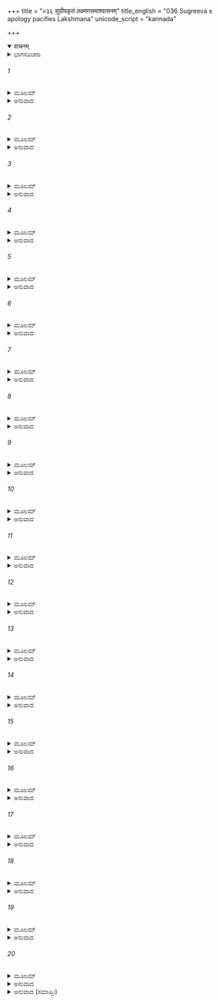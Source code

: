 +++
title = "०३६ सुग्रीवकृतं लक्ष्मणसमाश्वासनम्"
title_english = "036 Sugreeva s apology pacifies Lakshmana"
unicode_script = "kannada"

+++
<details open><summary>वाचनम्</summary>

<div class="audioEmbed"  caption="श्रीराम-हरिसीताराममूर्ति-घनपाठिभ्यां वचनम्" src="https://archive.org/download/Ramayana-recitation-Sriram-harisItArAmamUrti-Ghanapaati-v2/Kanda_4/Kanda_4_KSK-036-Sugreeva_Krutham_Lakshmana_Samashvasanam.mp3"></div>
</details>



<details><summary>ಭಾಗಸೂಚನಾ</summary>

ಸುಗ್ರೀವನು ತನ್ನ ಅಲ್ಪತನವನ್ನು ಶ್ರೀರಾಮನ ಮಹತ್ವವನ್ನು ಲಕ್ಷ್ಮಣನಿಗೆ ಹೇಳಿ ಕ್ಷಮೆ ಬೇಡಿದುದು, ಲಕ್ಷ್ಮಣನು ಸುಗ್ರೀವನನ್ನು ಪ್ರಶಂಸಿಸಿ ತನ್ನ ಜೊತೆಯಲ್ಲಿ ಬರುವಂತೆ ಹೇಳಿದುದು
</details>

###### 1


<details><summary>ಮೂಲಮ್</summary>

ಇತ್ಯುಕ್ತಸ್ತಾರಯಾ ವಾಕ್ಯಂ ಪ್ರಶ್ರಿತಂ ಧರ್ಮಸಂಹಿತಮ್ ।  
ಮೃದುಸ್ವಭಾವಃ ಸೌಮಿತ್ರಿಃ ಪ್ರತಿಜಗ್ರಾಹ ತದ್ವಚಃ ॥
</details>

<details><summary>ಅನುವಾದ</summary>

ತಾರೆಯು ಹೇಳಿದ ವಿನಯಯುಕ್ತ ಮತ್ತು ಧರ್ಮಸಮ್ಮತವಾದ ಮಾತುಗಳನ್ನು ಕೇಳಿ ಕೋಮಲ ಸ್ವಭಾವದ ಲಕ್ಷ್ಮಣನು ಅವನ್ನು ಅಂಗೀಕರಿಸಿ, ಕೋಪವನ್ನು ಪರಿತ್ಯಜಿಸಿದನು.॥1॥
</details>

###### 2


<details><summary>ಮೂಲಮ್</summary>

ತಸ್ಮಿನ್ ಪ್ರತಿಗೃಹೀತೇ ತು ವಾಕ್ಯೇ ಹರಿಗಣೇಶ್ವರಃ ।  
ಲಕ್ಷ್ಮಣಾತ್ಸುಮಹತಾಸ್ತ್ರಂ ವಸ್ತ್ರಂ ಕ್ಲಿನ್ನಮಿವಾತ್ಯಜತ್ ॥
</details>

<details><summary>ಅನುವಾದ</summary>

ಅವನು ತಾರೆಯ ಮಾತನ್ನು ಒಪ್ಪಿಕೊಂಡಾಗ ವಾನರ ಯೂಧಪತಿ ಸುಗ್ರೀವನು ಲಕ್ಷ್ಮಣನಿಂದ ಉಂಟಾಗುವ ಮಹಾಭಯವನ್ನು ಒದ್ದೆಬಟ್ಟೆಯಂತೆ ತ್ಯಜಿಸಿಬಿಟ್ಟನು.॥2॥
</details>

###### 3


<details><summary>ಮೂಲಮ್</summary>

ತತಃ ಕಂಠಗತಂ ಮಾಲ್ಯಂ ಚಿತ್ರಂ ಬಹುಗುಣಂ ಮಹತ್ ।  
ಚಿಚ್ಛೇದ ವಿಮದಶ್ಚಾಸೀತ್ ಸುಗ್ರೀವೋ ವಾನರೇಶ್ವರಃ ॥
</details>

<details><summary>ಅನುವಾದ</summary>

ಅನಂತರ ಸುಗ್ರೀವನು ತನ್ನ ಕಂಠದಲ್ಲಿದ್ದ ಹೂವಿನ ವಿಚಿತ್ರ, ವಿಶಾಲ ಮತ್ತು ಬಹುಗುಣಸಂಪನ್ನ ಮಾಲೆಯನ್ನು ಹರಿದು ಬಿಸಾಡಿ ಮದರಹಿತನಾದನು.॥3॥
</details>

###### 4


<details><summary>ಮೂಲಮ್</summary>

ಸ ಲಕ್ಷ್ಮಣಂ  ಭೀಮಬಲಂ  ಸರ್ವವಾನರಸತ್ತಮಃ ।  
ಅಬ್ರವೀತ್ಪ್ರಶ್ರಿತಂ ವಾಕ್ಯಂ ಸುಗ್ರೀವಃ ಸಂಪ್ರಹರ್ಷಯನ್ ॥
</details>

<details><summary>ಅನುವಾದ</summary>

ಮತ್ತೆ ಸಮಸ್ತ ವಾನರರಲ್ಲಿ ಶ್ರೇಷ್ಠನಾದ ಸುಗ್ರೀವನು ಭಯಂಕರ ಬಲಶಾಲಿ ಲಕ್ಷ್ಮಣನನ್ನು ಹರ್ಷಗೊಳಿಸುತ್ತಾ ಅವನಲ್ಲಿ ವಿನಯಯುಕ್ತ ಮಾತನ್ನಾಡಿದನು.॥4॥
</details>

###### 5


<details><summary>ಮೂಲಮ್</summary>

ಪ್ರಣಷ್ಟಾ ಶ್ರೀಶ್ಚಕೀರ್ತಿಶ್ಚ ಕಪಿರಾಜ್ಯಂ ಚ ಶಾಶ್ವತಮ್ ।  
ರಾಮಪ್ರಸಾದಾತ್ ಸೌಮಿತ್ರೇ ಪುನಶ್ಚಾಪ್ತಮಿದಂ ಮಯಾ ॥
</details>

<details><summary>ಅನುವಾದ</summary>

ಸುಮಿತ್ರಾಕುಮಾರ! ನನ್ನ ಸಂಪತ್ತು, ಕೀರ್ತಿ, ಹಿಂದಿನಿಂದ ಬಂದಿರುವ ವಾನರರಾಜ್ಯ ಇವೆಲ್ಲವೂ ನಾಶವಾಗಿ ಹೋಗಿತ್ತು. ಭಗವಾನ್ ಶ್ರೀರಾಮನ ಕೃಪೆಯಿಂದಲೇ ನನಗೆ ಪುನಃ ಇದೆಲ್ಲವೂ ಪ್ರಾಪ್ತವಾಯಿತು.॥5॥
</details>

###### 6


<details><summary>ಮೂಲಮ್</summary>

ಕಃ ಶಕ್ತಸ್ತಸ್ಯ ದೇವಸ್ಯ ಖ್ಯಾತಸ್ಯ ಸ್ವೇನ ಕರ್ಮಣಾ ।  
ತಾದೃಶಂ ಪ್ರತಿಕುರ್ವೀತ  ಅಂಶೇನಾಪಿ ನೃಪಾತ್ಮಜ ॥
</details>

<details><summary>ಅನುವಾದ</summary>

ರಾಜಕುಮಾರ! ಆ ಭಗವಾನ್ ಶ್ರೀರಾಮನು ತನ್ನ ಕರ್ಮಗಳಿಂದಲೇ ಎಲ್ಲೆಡೆ ವಿಖ್ಯಾತನಾಗಿದ್ದಾನೆ. ಅವನು ಮಾಡಿದ ಉಪಕಾರಕ್ಕೆ ಪ್ರತ್ಯುಪಕಾರವನ್ನು ಅಂಶಮಾತ್ರದಲ್ಲಿಯೂ ಯಾರು ತಾನೇ ಮಾಡಬಲ್ಲನು.॥6॥
</details>

###### 7


<details><summary>ಮೂಲಮ್</summary>

ಸೀತಾಂ ಪ್ರಾಪ್ಸ್ಯತಿ ಧರ್ಮಾತ್ಮಾ ವಧಿಷ್ಯತಿ ಚ ರಾವಣಮ್ ।  
ಸಹಾಯಮಾತ್ರೇಣ ಮಯಾ ರಾಘವಃ ಸ್ವೇನ ತೇಜಸಾ ॥
</details>

<details><summary>ಅನುವಾದ</summary>

ಧರ್ಮಾತ್ಮಾ ಶ್ರೀರಾಮನು ತನ್ನ ತೇಜಸ್ಸಿನಿಂದಲೇ ರಾವಣನ ವಧೆ ಮಾಡುವನು ಹಾಗೂ ಸೀತೆಯನ್ನು ಪಡೆದುಕೊಳ್ಳುವನು. ನಾನಾದರೋ ಅವನ ಒಬ್ಬ ತುಚ್ಛ ಸಹಾಯಕ ಮಾತ್ರವಾಗಿದ್ದೇನೆ.॥7॥
</details>

###### 8


<details><summary>ಮೂಲಮ್</summary>

ಸಹಾಯಕೃತ್ಯಂ ಕಿಂ ತಸ್ಯ ಯೇನ ಸಪ್ತ ಮಹಾದ್ರುಮಾಃ ।  
ಗಿರಿಶ್ಚ ವಸುಧಾ ಚೈವ ಬಾಣೇನೈಕೇನ ದಾರಿತಾಃ ॥
</details>

<details><summary>ಅನುವಾದ</summary>

ಯಾರು ಒಂದೇ ಬಾಣದಿಂದ ಏಳು ದೊಡ್ಡ-ದೊಡ್ಡ ತಾಲವೃಕ್ಷ, ಪರ್ವತ, ಪೃಥಿವಿ, ಪಾತಾಳ ಮತ್ತು ಅಲ್ಲಿ ಇರುವ ದೈತ್ಯರನ್ನು ವಿದೀರ್ಣಗೊಳಿಸಿದ್ದನೋ, ಅವನಿಗೆ ಬೇರೆ ಯಾವನೇ ಸಹಾಯಕನ ಆವಶ್ಯಕತೆ ಏನಿದೆ.॥8॥
</details>

###### 9


<details><summary>ಮೂಲಮ್</summary>

ಧನುರ್ವಿಸ್ಫಾರಮಾಣಸ್ಯ ಯಸ್ಯ ಶಬ್ದೇನ ಲಕ್ಷ್ಮಣ ।  
ಸಶೈಲಾ ಕಂಪಿತಾ ಭೂಮಿಃ ಸಹಾಯೈಃ ಕಿಂ ನು ತಸ್ಯ ವೈ ॥
</details>

<details><summary>ಅನುವಾದ</summary>

ಲಕ್ಷ್ಮಣ! ಶ್ರೀರಾಮನು ಧನುಸ್ಸನ್ನು ಸೆಳೆವಾಗ ಅದರ ಟೇಂಕಾರದಿಂದ ಪರ್ವತಸಹಿತ ಪೃಥಿವಿಯು ನಡುಗಿ ಹೋಗಿತ್ತು. ಅಂತಹವನಿಗೆ ಸಹಾಯಕರಿಂದ ಏನಾಗಬೇಕಾಗಿದೆ.॥9॥
</details>

###### 10


<details><summary>ಮೂಲಮ್</summary>

ಅನುಯಾತ್ರಾಂ ನರೇಂದ್ರಸ್ಯ ಕರಿಷ್ಯೇಽಹಂ ನರರ್ಷಭ ।  
ಗಚ್ಛತೋ ರಾವಣಂ ಹಂತುಂ ವೈರಿಣಂ ಸಪುರಸ್ಸರಮ್ ॥
</details>

<details><summary>ಅನುವಾದ</summary>

ನರಶ್ರೇಷ್ಠನೇ! ನಾನಾದರೋ ವೈರಿ ರಾವಣನ ವಧೆಗಾಗಿ ಅಗ್ರಗಾಮಿ ಸೈನಿಕರ ಸಹಿತ ಯಾತ್ರೆ ಮಾಡುವ ಮಹಾರಾಜ ಶ್ರೀರಾಮನ ಹಿಂದೆ-ಹಿಂದೆ ನಡೆಯುವೆನು.॥10॥
</details>

###### 11


<details><summary>ಮೂಲಮ್</summary>

ಯದಿ ಕಿಂಚಿದತಿಕ್ರಾಂತಂ ವಿಶ್ವಾಸಾತ್ ಪ್ರಣಯೇನ ವಾ ।  
ಪ್ರೇಷ್ಯಸ್ಯ ಕ್ಷಮಿತವ್ಯಂ ಮೇ ನ ಕಶ್ಚಿನ್ನಾಪರಾಧ್ಯತಿ ॥
</details>

<details><summary>ಅನುವಾದ</summary>

ವಿಶ್ವಾಸ ಅಥವಾ ಪ್ರೇಮದಿಂದಾಗಿ ಯಾವುದಾದರೂ ಅಪರಾಧ ವಾಗಿದ್ದರೆ ದಾಸನಾದ ನನ್ನ ಆ ಅಪರಾಧವನ್ನು ಕ್ಷಮಿಸಬೇಕು; ಏಕೆಂದರೆ ಎಂದಿಗೂ ಯಾವುದೇ ಅಪರಾಧ ಮಾಡದ ಯಾವ ಸೇವಕನೂ ಇರಲಾರನು.॥11॥
</details>

###### 12


<details><summary>ಮೂಲಮ್</summary>

ಇತಿ ತಸ್ಯ ಬ್ರುವಾಣಸ್ಯ ಸುಗ್ರೀವಸ್ಯ ಮಹಾತ್ಮನಃ ।  
ಅಭವಲ್ಲಕ್ಷ್ಮಣಃ ಪ್ರೀತಃ ಪ್ರೇಮ್ಣಾ ಚೇದಮುವಾಚ ಹ ॥
</details>

<details><summary>ಅನುವಾದ</summary>

ಮಹಾತ್ಮಾ ಸುಗ್ರೀವನು ಹೀಗೆ ಹೇಳಿದಾಗ ಲಕ್ಷ್ಮಣನು ಸಂತೋಷಗೊಂಡು ತುಂಬುಪ್ರೇಮದಿಂದ ಇಂತೆಂದನು.॥12॥
</details>

###### 13


<details><summary>ಮೂಲಮ್</summary>

ಸರ್ವಥಾ ಹಿ ಮಮ ಭ್ರಾತಾ ಸನಾಥೋ ವಾನರೇಶ್ವರ ।  
ತ್ವಯಾ ನಾಥೇನ ಸುಗ್ರೀವ ಪ್ರಶ್ರಿತೇನ ವಿಶೇಷತಃ ॥
</details>

<details><summary>ಅನುವಾದ</summary>

ವಾನರರಾಜಾ ಸುಗ್ರೀವನೇ! ವಿಶೇಷವಾಗಿ ನಿನ್ನಂತಹ ವಿನಯಶೀಲ ಸಹಾಯಕನನ್ನು ಪಡೆದು ನನ್ನ ಅಣ್ಣ ಶ್ರೀರಾಮನು ಸರ್ವಥಾ ಸನಾಥನಾಗಿದ್ದಾನೆ.॥13॥
</details>

###### 14


<details><summary>ಮೂಲಮ್</summary>

ಯಸ್ತೇ ಪ್ರಭಾವಃ ಸುಗ್ರೀವ ಯಚ್ಚ ತೇ ಶೌಚವೀದೃಶಮ್ ।  
ಅರ್ಹಸ್ತ್ವಂ ಕಪಿರಾಜ್ಯಸ್ಯ ಶ್ರಿಯಂ ಭೋಕ್ತುಮನುತ್ತಮಾಮ್ ॥
</details>

<details><summary>ಅನುವಾದ</summary>

ಸುಗ್ರೀವನೇ! ನಿನ್ನ ಪ್ರಭಾವ ಮತ್ತು ಹೃದಯದಲ್ಲಿ ಇರುವ ಶುದ್ಧಭಾವದಿಂದ ನೀನು ವಾನರರಾಜ್ಯದ ಪರಮೋತ್ತಮ ಲಕ್ಷ್ಮಿಯನ್ನು ಸದಾ ಅನುಭವಿಸಲು ಅಧಿಕಾರಿಯಾಗಿರುವೆ.॥14॥
</details>

###### 15


<details><summary>ಮೂಲಮ್</summary>

ಸಹಾಯೇನ ಚ ಸುಗ್ರೀವ ತ್ವಯಾ ರಾಮಃ ಪ್ರತಾಪವಾನ್ ।  
ವಧಿಷ್ಯತಿ ರಣೇ ಶತ್ರೂನಚಿರಾನ್ನಾತ್ರ ಸಂಶಯಃ ॥
</details>

<details><summary>ಅನುವಾದ</summary>

ಸುಗ್ರೀವನೇ! ನಿನ್ನನ್ನು ಸಹಾಯಕನನ್ನಾಗಿ ಪಡೆದ ಪ್ರತಾಪಿ ಶ್ರೀರಾಮನು ರಣರಂಗದಲ್ಲಿ ತನ್ನ ಶತ್ರುಗಳನ್ನು ಬೇಗನೇ ವಧಿಸಿಬಿಡುವನು, ಇದರಲ್ಲಿ ಸಂಶಯವೇ ಇಲ್ಲ.॥15॥
</details>

###### 16


<details><summary>ಮೂಲಮ್</summary>

ಧರ್ಮಜ್ಞಸ್ಯ ಕೃತಜ್ಞಸ್ಯ ಸಂಗ್ರಾಮೇಷ್ವನಿವರ್ತಿನಃ ।  
ಉಪಪನ್ನಂ ಚ ಯುಕ್ತಂ ಚ ಸುಗ್ರೀವ ತವ ಭಾಷಿತಮ್ ॥
</details>

<details><summary>ಅನುವಾದ</summary>

ಸುಗ್ರೀವ! ನೀನು ಧರ್ಮಜ್ಞನೂ, ಕೃತಜ್ಞನೂ, ಯುದ್ಧದಲ್ಲಿ ಎಂದೂ ಬೆನ್ನು ತೋರಿಸದವನೂ ಆಗಿರುವೆ. ನಿನ್ನ ಈ ಮಾತು ಸರ್ವಥಾ ಯುಕ್ತಿಸಂಗತ ಹಾಗೂ ಉಚಿತವಾಗಿದೆ.॥16॥
</details>

###### 17


<details><summary>ಮೂಲಮ್</summary>

ದೋಷಜ್ಞಃ ಸತಿ ಸಾಮರ್ಥ್ಯೇ ಕೋಽನ್ಯೋ ಭಾಷಿತುಮರ್ಹತಿ ।  
ವರ್ಜಯಿತ್ವಾ ಮಮ ಜ್ಯೇಷ್ಠಂ ತ್ವಾಂ ಚ ವಾನರಸತ್ತಮ ॥
</details>

<details><summary>ಅನುವಾದ</summary>

ವಾನರಶ್ರೇಷ್ಠನೇ! ನಿನ್ನನ್ನು ಮತ್ತು ನಮ್ಮಣ್ಣನನ್ನು ಬಿಟ್ಟು ಬೇರೆ ಯಾವ ವಿದ್ವಾಂಸನು ತಾನೇ ತನ್ನಲ್ಲಿ ಸಾಮರ್ಥ್ಯವಿದ್ದರೂ ಇಂತಹ ನಮ್ರತಾಪೂರ್ಣ ಮಾತನ್ನು ಹೇಳಬಲ್ಲನು.॥17॥
</details>

###### 18


<details><summary>ಮೂಲಮ್</summary>

ಸದೃಶಶ್ಚಾಸಿ ರಾಮೇಣ ವಿಕ್ರಮೇಣ ಬಲೇನ ಚ ।  
ಸಹಾಯೋ ದೈವತೈರ್ದತ್ತಶ್ಚಿರಾಯ ಹರಿಪುಂಗವ ॥
</details>

<details><summary>ಅನುವಾದ</summary>

ಕಪಿರಾಜನೇ! ನೀನು ಬಲ ಮತ್ತು ಪರಾಕ್ರಮದಲ್ಲಿ ಭಗವಾನ್ ಶ್ರೀರಾಮನಿಗೆ ಸಮಾನನಾಗಿರುವೆ. ದೇವತೆಗಳೇ ನಮಗೆ ದೀರ್ಘಕಾಲಕ್ಕಾಗಿ ನಿನ್ನಂತಹ ಸಹಾಯಕನನ್ನು ಕರುಣಿಸಿರುವರು.॥18॥
</details>

###### 19


<details><summary>ಮೂಲಮ್</summary>

ಕಿಂ ತು ಶೀಘ್ರಮಿತೋ ವೀರ ನಿಷ್ಕ್ರಾಮ ತ್ವಂ ಮಯಾ ಸಹ ।  
ಸಾಂತ್ವಯಸ್ವ ವಯಸ್ಯಂ ಚ ಭಾರ್ಯಾಹರಣ ದುಃಖಿತಮ್ ॥
</details>

<details><summary>ಅನುವಾದ</summary>

ಆದರೆ ವೀರನೇ! ಈಗ ನೀನು ಬೇಗನೇ ನನ್ನೊಂದಿಗೆ ಪುರಿಯಿಂದ ಹೊರಗೆ ಹೊರಟು, ತನ್ನ ಪತ್ನಿಯ ಅಪಹರಣದಿಂದ ಬಹಳ ದುಃಖಿತನಾದ ನಿನ್ನ ಮಿತ್ರನ ಬಳಿಗೆ ಹೋಗಿ ಅವನನ್ನು ಸಾಂತ್ವನಗೊಳಿಸು.॥19॥
</details>

###### 20


<details><summary>ಮೂಲಮ್</summary>

ಯಚ್ಚ ಶೋಕಾಭಿಭೂತಸ್ಯ ಶ್ರುತ್ವಾ ರಾಮಸ್ಯ ಭಾಷಿತಮ್ ।  
ಮಯಾ ತ್ವಂ ಪರುಷಾಣ್ಯುಕ್ತಸ್ತತ್ ಕ್ಷಮಸ್ವ ಸಖೇ ಮಮ ॥
</details>

<details><summary>ಅನುವಾದ</summary>

ಸಖನೇ! ಶೋಕಮಗ್ನನಾದ ಶ್ರೀರಾಮನ ವಚನಗಳನ್ನು ಕೇಳಿ, ನಾನು ನಿನ್ನ ಕುರಿತು ಆಡಿದ ಕಠೋರ ಮಾತಿನ ಕುರಿತು ನನ್ನನ್ನು ಕ್ಷಮಿಸು.॥20॥
</details>

<details><summary>ಅನುವಾದ (ಸಮಾಪ್ತಿಃ)</summary>

ಶ್ರೀ ವಾಲ್ಮೀಕಿವಿರಚಿತ ಆರ್ಷರಾಮಾಯಣ ಆದಿಕಾವ್ಯದ ಕಿಷ್ಕಿಂಧಾಕಾಂಡದ ಮೂವತ್ತಾರನೆಯ ಸರ್ಗ ಸಂಪೂರ್ಣವಾಯಿತು.॥36॥
</details>
